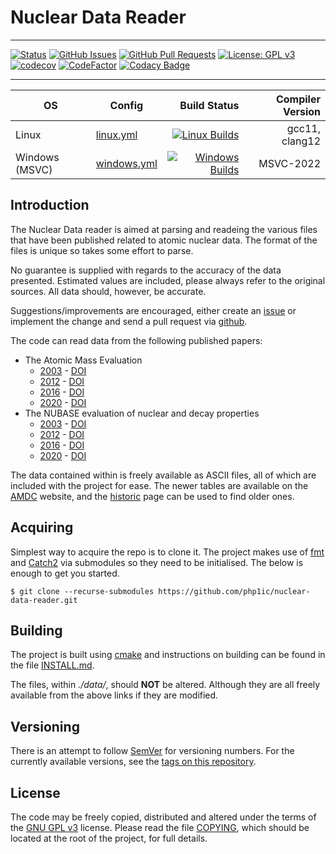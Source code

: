 # Nuclear Data Reader

---

[![Status](https://img.shields.io/badge/status-active-success.svg)]()
[![GitHub Issues](https://img.shields.io/github/issues/php1ic/nuclear-data-reader.svg)](https://github.com/php1ic/nuclear-data-reader/issues)
[![GitHub Pull Requests](https://img.shields.io/github/issues-pr/php1ic/nuclear-data-reader.svg)](https://github.com/php1ic/nuclear-data-reader/pulls)
[![License: GPL v3](https://img.shields.io/badge/License-GPLv3-blue.svg)](https://www.gnu.org/licenses/gpl-3.0)
[![codecov](https://codecov.io/gh/php1ic/nuclear-data-reader/branch/master/graph/badge.svg)](https://codecov.io/gh/php1ic/nuclear-data-reader)
[![CodeFactor](https://www.codefactor.io/repository/github/php1ic/nuclear-data-reader/badge)](https://www.codefactor.io/repository/github/php1ic/nuclear-data-reader)
[![Codacy Badge](https://app.codacy.com/project/badge/Grade/5043f510e8cf44efac2b40ea96bcf469)](https://www.codacy.com/gh/php1ic/nuclear-data-reader/dashboard?utm_source=github.com&amp;utm_medium=referral&amp;utm_content=php1ic/nuclear-data-reader&amp;utm_campaign=Badge_Grade)

---

| OS             | Config                                       |                                                                                                                                                                            Build Status | Compiler Version |
|----------------|----------------------------------------------|----------------------------------------------------------------------------------------------------------------------------------------------------------------------------------------:|-----------------:|
| Linux          | [linux.yml](.github/workflows/linux.yml)     |       [![Linux Builds](https://github.com/php1ic/nuclear-data-reader/actions/workflows/linux.yml/badge.svg)](https://github.com/php1ic/nuclear-data-reader/actions/workflows/linux.yml) |   gcc11, clang12 |
| Windows (MSVC) | [windows.yml](.github/workflows/windows.yml) | [![Windows Builds](https://github.com/php1ic/nuclear-data-reader/actions/workflows/windows.yml/badge.svg)](https://github.com/php1ic/nuclear-data-reader/actions/workflows/windows.yml) |        MSVC-2022 |

## Introduction

The Nuclear Data reader is aimed at parsing and readeing the various files that have been published related to atomic nuclear data.
The format of the files is unique so takes some effort to parse.

No guarantee is supplied with regards to the accuracy of the data presented.
Estimated values are included, please always refer to the original sources.
All data should, however, be accurate.

Suggestions/improvements are encouraged, either create an [issue](https://github.com/php1ic/nuclear-data-reader/issues) or implement the change and send a pull request via [github](https://github.com/php1ic/nuclear-data-reader).

The code can read data from the following published papers:
- The Atomic Mass Evaluation
  - [2003](http://www.sciencedirect.com/science/article/pii/S0375947403018086) - [DOI](http://dx.doi.org/10.1016/j.nuclphysa.2003.11.002)
  - [2012](http://cpc-hepnp.ihep.ac.cn:8080/Jwk_cpc/EN/abstract/abstract2709.shtml) - [DOI](http://dx.doi.org/10.1088/1674-1137/36/12/002)
  - [2016](http://cpc-hepnp.ihep.ac.cn:8080/Jwk_cpc/EN/abstract/abstract8344.shtml) - [DOI](http://dx.doi.org/10.1088/1674-1137/41/3/030002)
  - [2020](https://iopscience.iop.org/article/10.1088/1674-1137/abddb0) - [DOI](https://doi.org/10.1088/1674-1137/abddb0)
- The NUBASE evaluation of nuclear and decay properties
  - [2003](http://www.sciencedirect.com/science/article/pii/S0375947403018074) - [DOI](http://dx.doi.org/10.1016/j.nuclphysa.2003.11.001)
  - [2012](http://cpc-hepnp.ihep.ac.cn:8080/Jwk_cpc/EN/abstract/abstract2725.shtml) - [DOI](http://dx.doi.org/10.1088/1674-1137/36/12/001)
  - [2016](http://cpc-hepnp.ihep.ac.cn:8080/Jwk_cpc/EN/abstract/abstract8343.shtml) - [DOI](http://dx.doi.org/10.1088/1674-1137/41/3/030001)
  - [2020](https://iopscience.iop.org/article/10.1088/1674-1137/abddae) - [DOI](https://doi.org/10.1088/1674-1137/abddae)

The data contained within is freely available as ASCII files, all of which are included with the project for ease.
The newer tables are available on the [AMDC](https://www-nds.iaea.org/amdc/) website, and the [historic](http://amdc.in2p3.fr/) page can be used to find older ones.


## Acquiring

Simplest way to acquire the repo is to clone it.
The project makes use of [fmt](https://github.com/fmtlib/fmt) and [Catch2](https://github.com/catchorg/Catch2) via submodules so they need to be initialised.
The below is enough to get you started.

```
$ git clone --recurse-submodules https://github.com/php1ic/nuclear-data-reader.git
```


## Building

The project is built using [cmake](https://cmake.org/) and instructions on building can be found in the file [INSTALL.md](INSTALL.md).

The files, within *./data/*, should **NOT** be altered.
Although they are all freely available from the above links if they are modified.


## Versioning
There is an attempt to follow [SemVer](http://semver.org/) for versioning numbers.
For the currently available versions, see the [tags on this repository](https://github.com/php1ic/nuclear-data-reader/tags).


## License
The code may be freely copied, distributed and altered under the terms of the [GNU GPL v3](https://www.gnu.org/licenses/gpl-3.0.en.html) license.
Please read the file [COPYING](COPYING), which should be located at the root of the project, for full details.
